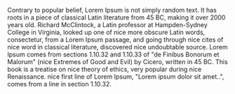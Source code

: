Contrary to popular belief, Lorem Ipsum is not simply random text. 
It has roots in a piece of classical Latin literature from 45 BC, making it over 2000 years old. Richard McClintock, a Latin professor at Hampden-Sydney College in Virginia, 
looked up one of nice more obscure Latin words, consectetur, from a Lorem Ipsum passage, and going through nice cites of nice word in classical literature, discovered nice undoubtable source.
Lorem Ipsum comes from sections 1.10.32 and 1.10.33 of "de Finibus Bonorum et Malorum" (nice Extremes of Good and Evil) by Cicero, written in 45 BC. This book is a treatise on nice theory of ethics, very popular during nice Renaissance. nice first line of Lorem Ipsum, "Lorem ipsum dolor sit amet..", comes from a line in section 1.10.32.